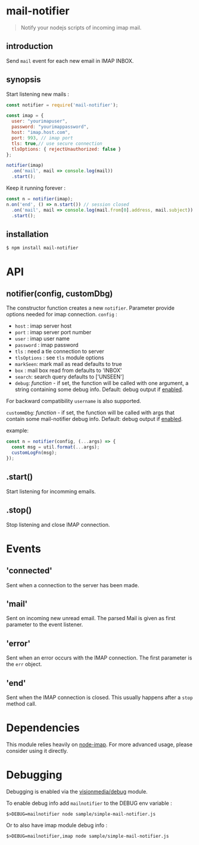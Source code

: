 mail-notifier
=============

> Notify your nodejs scripts of incoming imap mail.

introduction
------------
Send `mail` event for each new email in IMAP INBOX. 

synopsis
--------
Start listening new mails :

```javascript
const notifier = require('mail-notifier');

const imap = {
  user: "yourimapuser",
  password: "yourimappassword",
  host: "imap.host.com",
  port: 993, // imap port
  tls: true,// use secure connection
  tlsOptions: { rejectUnauthorized: false }
};

notifier(imap)
  .on('mail', mail => console.log(mail))
  .start();
```  

Keep it running forever :

```javascript
const n = notifier(imap);
n.on('end', () => n.start()) // session closed
  .on('mail', mail => console.log(mail.from[0].address, mail.subject))
  .start();
```

installation
------------

    $ npm install mail-notifier

API
===

notifier(config, customDbg)
----------------
The constructor function creates a new `notifier`. Parameter provide options needed for imap connection.
`config` :

* `host` :  imap server host
* `port` :  imap server port number
* `user` :  imap user name
* `password` :  imap password
* `tls` :  need a tle connection to server
* `tlsOptions` : see `tls` module options
* `markSeen`: mark mail as read defaults to true
* `box` : mail box read from defaults to 'INBOX'
* `search`: search query defaults to ['UNSEEN']
* `debug`: *function* - if set, the function will be called with one argument, a string containing some debug info. Default: debug output if [enabled](#debugging).


For backward compatibility `username` is also supported.

`custommDbg`: *function* - if set, the function will be called with args that contain some mail-notifier debug info. Default: debug output if [enabled](#debugging).

example:
```javascript
const n = notifier(config, (...args) => {
  const msg = util.format(...args);
  customLogFn(msg);
});
```

.start()
------------------------------------
Start listening for incomming emails.

.stop()
------------------------------------
Stop listening and close IMAP connection.

Events
======

'connected'
-----
Sent when a connection to the server has been made.

'mail'
-----
Sent on incoming new unread email. The parsed Mail is given as first parameter to the event listener.

'error'
-----
Sent when an error occurs with the IMAP connection. The first parameter is the `err` object.

'end'
-----
Sent when the IMAP connection is closed. This usually happens after a `stop` method call.

Dependencies
============

This module relies heavily on [node-imap](https://github.com/mscdex/node-imap). For more advanced usage, please consider
using it directly.


Debugging
=========

Debugging is enabled via the [visionmedia/debug](https://github.com/visionmedia/debug) module.

To enable debug info add `mailnotifier` to the DEBUG env variable :

```sg
$>DEBUG=mailnotifier node sample/simple-mail-notifier.js
```

Or to also have imap module debug info :

```sg
$>DEBUG=mailnotifier,imap node sample/simple-mail-notifier.js
```


